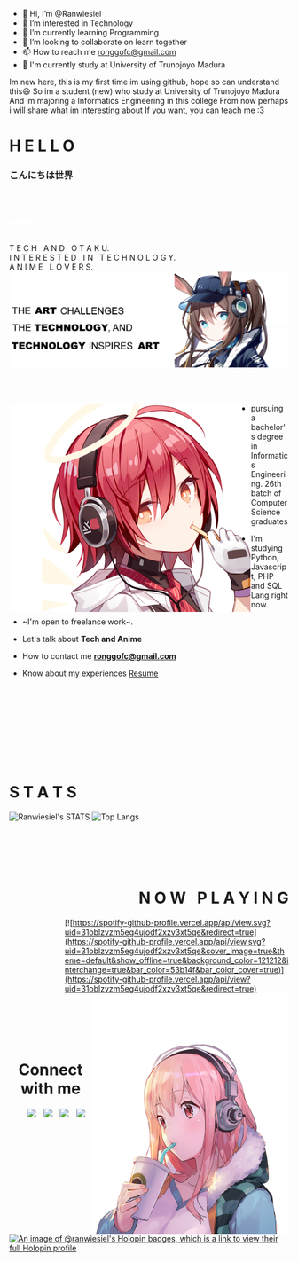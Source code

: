 - 👋 Hi, I’m @Ranwiesiel
- 👀 I’m interested in Technology
- 🌱 I’m currently learning Programming
- 💞️ I’m looking to collaborate on learn together
- 📫 How to reach me ronggofc@gmail.com
- 🏫 I'm currently study at University of Trunojoyo Madura 

Im new here, this is my first time im using github, hope so can understand this😄
So im a student (new) who study at University of Trunojoyo Madura
And im majoring a Informatics Engineering in this college
From now perhaps i will share what im interesting about
If you want, you can teach me :3

<!---
Ranwiesiel/Ranwiesiel is a ✨ special ✨ repository because its `README.md` (this file) appears on your GitHub profile.
You can click the Preview link to take a look at your changes.
--->


<h1><strong>H E L L O</strong></h1>
<h3><strong>こんにちは世界</strong></h3>

<br>
<br>
<p aligh="right"><img src="https://github.com/D3FaltXD/D3FaltXD/blob/e27f915259c4fafdad8c18994dbd49d31d897960/Images/image%207.png"></p>
<p><br>
<emphasis>T E C H &nbsp; A N D &nbsp;  O T A K U.
<br> I N T E R E S T E D &nbsp; I N &nbsp; T E C H N O L O G Y.
<br> A N I M E &nbsp; L O V E R S.</emphasis>
<img src="https://github.com/D3FaltXD/D3FaltXD/blob/9f2ea1d3dd0ad5a68b38df5153b809fd9bb2efce/Images/image_2022-09-17_164824017.png">
</p>
<p>
<br> <br>
<div>
<img align="left" height:75%; width:75; src="https://github.com/D3FaltXD/D3FaltXD/blob/393d40d3d54282dbc54742aa20df06f7b9a8ef7a/Images/left%20img%201.png">

 <p align="right">

- pursuing a bachelor's degree in Informatics Engineering. 26th batch of Computer Science graduates

- I'm studying Python, Javascript, PHP and SQL Lang right now.

- ~I'm open to freelance work~.

- Let's talk about **Tech and Anime**

- How to contact me  **ronggofc@gmail.com**

- Know about my experiences <a href="https://github.com/D3FaltXD/Resume/blob/main/090519452530.pdf" target="blank">Resume</a></p>
</div>
<br><br>
<div>
<br><br><br><br><br><br>
<p><h1><strong>S T A T S</strong> </h1></p>
<div align="left">



![Ranwiesiel's STATS](https://github-readme-stats.vercel.app/api?username=Ranwiesiel&show_icons=true&theme=radical)
	![Top Langs](https://github-readme-stats.vercel.app/api/top-langs/?username=Ranwiesiel&theme=radical)
	
</div>

<div>
<br> <br><br><br>
<p ><h1 align="right"><strong>N O W &nbsp; P L A Y I N G</h1></strong></p>
<p align="left" >
<div style="margin-left: 100px;">

[![https://spotify-github-profile.vercel.app/api/view.svg?uid=31oblzvzm5eg4ujodf2xzv3xt5qe&redirect=true](https://spotify-github-profile.vercel.app/api/view.svg?uid=31oblzvzm5eg4ujodf2xzv3xt5qe&cover_image=true&theme=default&show_offline=true&background_color=121212&interchange=true&bar_color=53b14f&bar_color_cover=true)](https://spotify-github-profile.vercel.app/api/view?uid=31oblzvzm5eg4ujodf2xzv3xt5qe&redirect=true)
<img src=https://github.com/D3FaltXD/D3FaltXD/blob/f7bbc4c740c863c701588d4fd889ac4a9fda5759/Images/img%20right%201.png align="right">
</div>
<br> <br><br><br>
<h1 align="center"><strong> Connect with me </h1></strong>

<p align="center">

<div align="center"  class="icons-social" style="margin-left: 10px;">
 <a style="margin-left: 10px;"  target="_blank" href="https://www.linkedin.com/in/ronggow/">
			<img src="https://img.icons8.com/doodle/40/000000/linkedin--v2.png"></a>
        <a style="margin-left: 10px;" target="_blank" href="https://github.com/Ranwiesiel">
		<img src="https://img.icons8.com/doodle/40/000000/github--v1.png"></a>
        <a style="margin-left: 10px;" target="_blank" href="https://www.instagram.com/_ronggow_/">
			<img src="https://img.icons8.com/doodle/40/000000/instagram-new--v2.png"></a>
		<a style="margin-left: 10px;" target="_blank" href="https://twitter.com/ranwiesiel">
			<img src="https://img.icons8.com/doodle/1x/twitter-squared--v2.png" ></a>
      </div>

</p>

[![An image of @ranwiesiel's Holopin badges, which is a link to view their full Holopin profile](https://holopin.me/ranwiesiel)](https://holopin.io/@ranwiesiel)

